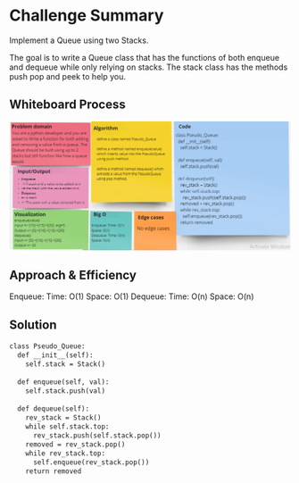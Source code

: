 # Challenge Summary

Implement a Queue using two Stacks.

The goal is to write a Queue class that has the functions of both enqueue and dequeue while only relying on stacks. The stack class has the methods push pop and peek to help you.


## Whiteboard Process


![cc11](code%20challenge11.png)



## Approach & Efficiency


Enqueue: Time: O(1) Space: O(1)
Dequeue: Time: O(n) Space: O(n)



## Solution

```
class Pseudo_Queue:
  def __init__(self):
    self.stack = Stack()

  def enqueue(self, val):
    self.stack.push(val)

  def dequeue(self):
    rev_stack = Stack()
    while self.stack.top:
      rev_stack.push(self.stack.pop())
    removed = rev_stack.pop()
    while rev_stack.top:
      self.enqueue(rev_stack.pop())
    return removed
```